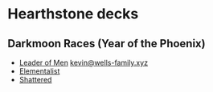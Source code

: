 # Hearthstone decks

## Darkmoon Races (Year of the Phoenix)

* [Leader of Men](darkmoonRaces/leaderOfMen) [<kevin@wells-family.xyz>](kevin@wells-family.xyz)
* [Elementalist](darkmoonRaces/elementalist)
* [Shattered](darkmoonRaces/shattered)
